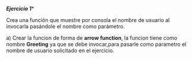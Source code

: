 ***Ejercicio 1****

Crea una función que muestre por consola el nombre de usuario al invocarla pasándole el nombre como parámetro.

a) Crear la funcion de forma de **arrow function**, la funcion tiene como nombre **Greeting** ya que se debe invocar,para pasarle como parametro el nombre de usuario solicitado en el ejercicio.